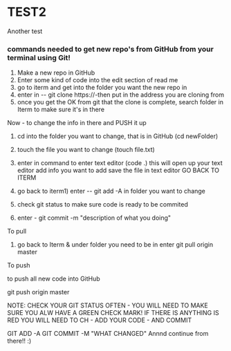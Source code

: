 # TEST2
Another test
### commands needed to get new repo's from GitHub from your terminal using Git! 
1) Make a new repo in GitHub
2) Enter some kind of code into the edit section of read me
3) go to iterm and get into the folder you want the new repo in
4) enter in -- git clone https://-then put in the address you are cloning from
5) once you get the OK from git that the clone is complete, search folder in Iterm to make sure it's in there 

Now - to change the info in there and PUSH it up 

1) cd into the folder you want to change, that is in GitHub (cd newFolder)
2) touch the file you want to change (touch file.txt)
3) enter in command to enter text editor (code .)
this will open up your text editor 
add info you want to add 
save the file in text editor 
GO BACK TO ITERM

1) go back to iterm1) enter -- git add -A in folder you want to change 
2) check git status to make sure code is ready to be commited
3) enter - git commit -m "description of what you doing"

To pull 

1) go back to Iterm & under folder you need to be in enter 
git pull origin master

To push 

to push all new code into GitHub

git push origin master 


NOTE: CHECK YOUR GIT STATUS OFTEN - YOU WILL NEED TO MAKE SURE YOU ALW
HAVE A GREEN CHECK MARK! IF THERE IS ANYTHING IS RED YOU WILL NEED TO CH - ADD YOUR CODE - AND COMMIT 

GIT ADD -A
GIT COMMIT -M "WHAT CHANGED"
Annnd continue from there!! :) 

